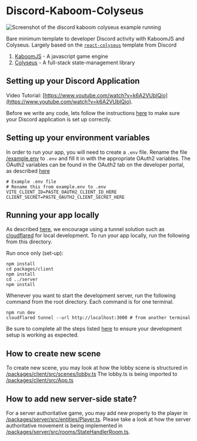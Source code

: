 # Discord-Kaboom-Colyseus

![Screenshot of the discord kaboom colyseus example running](/preview.gif)

Bare minimum template to developer Discord activity with KaboomJS and Colyseus. Largely based on the [`react-colyseus`](https://github.com/discord/embedded-app-sdk/tree/main/examples/react-colyseus) template from Discord

1. [KaboomJS](https://kaboomjs.com/) - A javascript game engine
2. [Colyseus](https://www.colyseus.io/) - A full-stack state-management library

## Setting up your Discord Application

Video Tutorial: [https://www.youtube.com/watch?v=k6A2VUbIQio](https://www.youtube.com/watch?v=k6A2VUbIQio).

Before we write any code, lets follow the instructions [here](https://discord.com/developers/docs/activities/building-an-activity#step-1-creating-a-new-app) to make sure your Discord application is set up correctly.

## Setting up your environment variables

In order to run your app, you will need to create a `.env` file. Rename the file [/example.env](/example.env) to `.env` and fill it in with the appropriate OAuth2 variables. The OAuth2 variables can be found in the OAuth2 tab on the developer portal, as described [here](https://discord.com/developers/docs/activities/building-an-activity#find-your-oauth2-credentials)

```.env
# Example .env file
# Rename this from example.env to .env
VITE_CLIENT_ID=PASTE_OAUTH2_CLIENT_ID_HERE
CLIENT_SECRET=PASTE_OAUTH2_CLIENT_SECRET_HERE
```

## Running your app locally

As described [here](https://discord.com/developers/docs/activities/building-an-activity#step-4-running-your-app-locally-in-discord), we encourage using a tunnel solution such as [cloudflared](https://github.com/cloudflare/cloudflared#installing-cloudflared) for local development.
To run your app locally, run the following from this directory.

Run once only (set-up):

```
npm install
cd packages/client
npm install
cd ../server
npm install
```

Whenever you want to start the development server, run the following command from the root directory. Each command is for one terminal.
```
npm run dev
cloudflared tunnel --url http://localhost:3000 # from another terminal
```

Be sure to complete all the steps listed [here](https://discord.com/developers/docs/activities/building-an-activity) to ensure your development setup is working as expected.

## How to create new scene

To create new scene, you may look at how the lobby scene is structured in [/packages/client/src/scenes/lobby.ts](/packages/client/src/scenes/lobby.ts)
The lobby.ts is being imported to [/packages/client/src/App.ts](/packages/client/src/App.ts)

## How to add new server-side state?

For a server authoritative game, you may add new property to the player in [/packages/server/src/entities/Player.ts](/packages/server/src/entities/Player.ts).
Please take a look at how the server authoritative movement is being implemented in [/packages/server/src/rooms/StateHandlerRoom.ts](/packages/server/src/rooms/StateHandlerRoomlayer.ts).